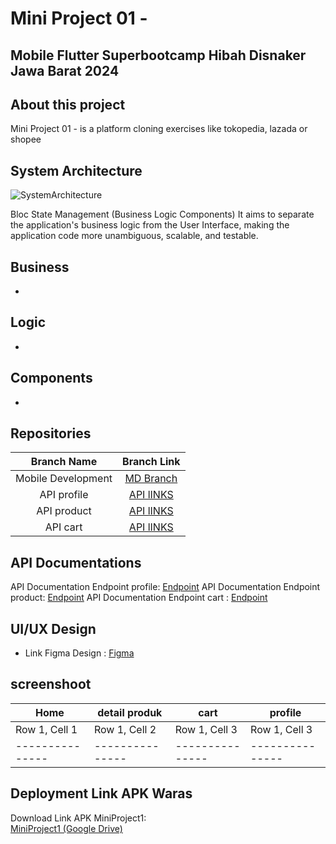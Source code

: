 # Mini Project 01 - 

## Mobile Flutter Superbootcamp Hibah Disnaker Jawa Barat 2024

## About this project

Mini Project 01 - is a platform cloning exercises like tokopedia, lazada or shopee

## System Architecture

![SystemArchitecture](https://bloclibrary.dev/_astro/bloc.DJLDGT9c_1KXLNj.svg)

Bloc State Management (Business Logic Components) It aims to separate the application's business logic from the User Interface, making the application code more unambiguous, scalable, and testable.

## Business
-

## Logic
-

## Components
-

## Repositories

|    Branch Name     |                                      Branch Link                                         |
| :----------------: | :--------------------------------------------------------------------------------------: |
| Mobile Development | [MD Branch](https://github.com/wafiqmuhaz/miniproject1)                                  |
|  API profile       | [API lINKS](https://fakestoreapi.com/users/1)                                            |
|  API product       | [API lINKS](https://fakestoreapi.com/products)                                           |
|  API cart          | [API lINKS](https://fakestoreapi.com/carts)                                              |

## API Documentations

API Documentation Endpoint profile: [Endpoint](https://fakestoreapi.com/users/1)
API Documentation Endpoint product: [Endpoint](https://fakestoreapi.com/products)
API Documentation Endpoint cart   : [Endpoint](https://fakestoreapi.com/carts)

## UI/UX Design

- Link Figma Design : [Figma]()

## screenshoot

| Home | detail produk | cart | profile | 
| --------------- | --------------- | --------------- | --------------- | 
| Row 1, Cell 1   | Row 1, Cell 2   | Row 1, Cell 3   | Row 1, Cell 3   |
| --------------- | --------------- | --------------- | --------------- | 


## Deployment Link APK Waras

Download Link APK MiniProject1:<br>
[MiniProject1 (Google Drive)]()

